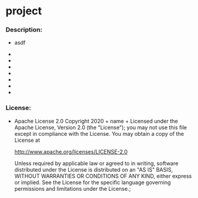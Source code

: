 # project
### Description: 
 + asdf
+ 

+ 

+ 

+ 

+ 

+ 
 +
### License: 
 + Apache License 2.0
Copyright 2020 + name + 
 Licensed under the Apache License, Version 2.0 (the "License");
    you may not use this file except in compliance with the License.
    You may obtain a copy of the License at
    

      http://www.apache.org/licenses/LICENSE-2.0
      

    Unless required by applicable law or agreed to in writing, software
    distributed under the License is distributed on an "AS IS" BASIS,
    WITHOUT WARRANTIES OR CONDITIONS OF ANY KIND, either express or implied.
    See the License for the specific language governing permissions and
    limitations under the License.;
